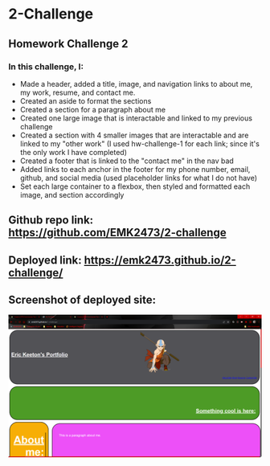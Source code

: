 # 2-Challenge
## Homework Challenge 2
### In this challenge, I:
- Made a header, added a title, image, and navigation links to about me, my work, resume, and contact me.
- Created an aside to format the sections
- Created a section for a paragraph about me
- Created one large image that is interactable and linked to my previous challenge 
- Created a section with 4 smaller images that are interactable and are linked to my "other work" (I used hw-challenge-1 for each link; since it's the only work I have completed)
- Created a footer that is linked to the "contact me" in the nav bad
- Added links to each anchor in the footer for my phone number, email, github, and social media (used placeholder links for what I do not have)
- Set each large container to a flexbox, then styled and formatted each image, and section accordingly

## Github repo link: https://github.com/EMK2473/2-challenge

## Deployed link: https://emk2473.github.io/2-challenge/

## Screenshot of deployed site:
![Alt text](image.png)
